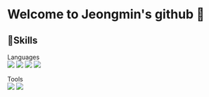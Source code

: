 Welcome to Jeongmin's github 👋
=====

:muscle:Skills
----
Languages   
<img src="https://img.shields.io/badge/C-A8B9CC?style=flat-squar&logo=C&logoColor=white">
<img src="https://img.shields.io/badge/c++-00599C?style=flat-square&logo=c%2B%2B&logoColor=white">
<img src="https://img.shields.io/badge/C%23-239120?style=flat-squar&logo=C%20sharp#&logoColor=white">
<img src="https://img.shields.io/badge/Java-007396?style=flat-squar&logo=Java#&logoColor=white">



Tools   
<img src="https://img.shields.io/badge/Unity3D-FFFFFF?style=flat-squar&logo=Unity#&logoColor=white">
<img src="https://img.shields.io/badge/VisualStudio-5C2D91?style=flat-squar&logo=Visual%20Studio#&logoColor=white">
            

<!--
**Jeongmin4869/Jeongmin4869** is a ✨ _special_ ✨ repository because its `README.md` (this file) appears on your GitHub profile.

Here are some ideas to get you started:

- 🔭 I’m currently working on ...
- 🌱 I’m currently learning ...
- 👯 I’m looking to collaborate on ...
- 🤔 I’m looking for help with ...
- 💬 Ask me about ...
- 📫 How to reach me: ...
- 😄 Pronouns: ...
- ⚡ Fun fact: ...
-->
